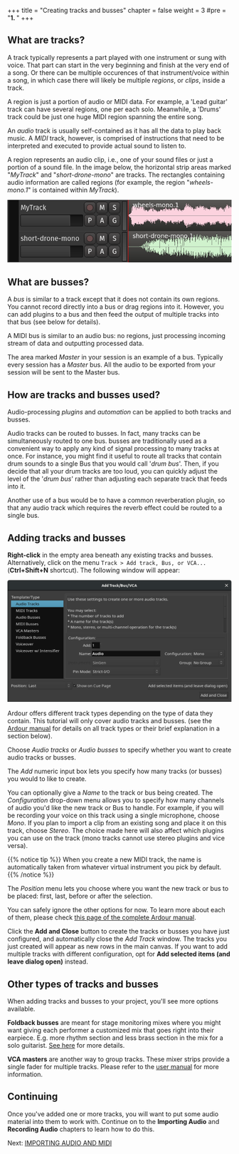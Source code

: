 +++
title = "Creating tracks and busses"
chapter = false
weight = 3
#pre = "<b>1. </b>"
+++

## What are tracks?

A track typically represents a part played with one instrument or sung with
voice. That part can start in the very beginning and finish at the very end of
a song. Or there can be multiple occurences of that instrument/voice within a
song, in which case there will likely be multiple _regions_, or _clips_,
inside a track.

A region is just a portion of audio or MIDI data. For example, a 'Lead guitar'
track can have several regions, one per each solo. Meanwhile, a 'Drums' track
could be just one huge MIDI region spanning the entire song.

An _audio_ track is usually self-contained as it has all the data to play back
music. A _MIDI_ track, however, is comprised of instructions that need to be
interpreted and executed to provide actual sound to listen to.

A region represents an audio clip, i.e., one of your sound files or just a
portion of a sound file. In the image below, the horizontal strip areas marked
"*MyTrack*" and "*short-drone-mono*" are tracks. The rectangles containing audio
information are called regions (for example, the region "*wheels-mono.1*" is
contained within *MyTrack*).

![Tracks](en/Ardour6_Tracks.png?width=30vw)

## What are busses?

A _bus_ is similar to a track except that it does not contain its own regions.
You cannot record directly into a bus or drag regions into it. However, you
can add plugins to a bus and then feed the output of multiple tracks into that
bus (see below for details).

A MIDI bus is similar to an audio bus: no regions, just processing incoming
stream of data and outputting processed data.

The area marked _Master_ in your session is an example of a bus. Typically
every session has a _Master_ bus. All the audio to be exported from your
session will be sent to the Master bus.

## How are tracks and busses used?

Audio-processing _plugins_ and _automation_ can be applied to both tracks and
busses.

Audio tracks can be routed to busses. In fact, many tracks can be simultaneously
routed to one bus. busses are traditionally used as a convenient way to apply
any kind of signal processing to many tracks at once. For instance, you might
find it useful to route all tracks that contain drum sounds to a single Bus that
you would call '*drum bus*'. Then, if you decide that all your drum tracks are
too loud, you can quickly adjust the level of the '*drum bus*' rather than
adjusting each separate track that feeds into it.

Another use of a bus would be to have a common reverberation plugin, so that any
audio track which requires the reverb effect could be routed to a single bus.

## Adding tracks and busses

**Right-click** in the empty area beneath any existing tracks and busses.
Alternatively, click on the menu `Track > Add track, Bus, or VCA...` (**Ctrl+Shift+N** shortcut). The following window will appear:

![Add track](en/Ardour7_Add_Track_or_Bus.png?width=45vw)

Ardour offers different track types depending on the type of data they contain.
This tutorial will only cover audio tracks and busses. (see the [Ardour
manual](http://manual.ardour.org/working-with-tracks/track-types/) for details
on all track types or their brief explanation in a section below).

Choose _Audio tracks_ or _Audio busses_ to specify whether you want to create audio
tracks or busses.

The _Add_ numeric input box lets you specify how many tracks (or busses) you would
to like to create.

You can optionally give a _Name_ to the track or bus being created. The
_Configuration_ drop-down menu allows you to specify how many channels of audio
you'd like the new track or Bus to handle. For example, if you will be recording
your voice on this track using a single microphone, choose _Mono_. If you plan
to import a clip from an existing song and place it on this track, choose
_Stereo_. The choice made here will also affect which plugins you can use on the
track (mono tracks cannot use stereo plugins and vice versa).

{{% notice tip %}}
When you create a new MIDI track, the name is automatically taken from
whatever virtual instrument you pick by default.
{{% /notice %}}

The _Position_ menu lets you choose where you want the new track or bus to be
placed: first, last, before or after the selection.

You can safely ignore the other options for now. To learn more about each of
them, please check [this page of the complete Ardour
manual](http://manual.ardour.org/working-with-tracks/adding-tracks-and-busses/).

Click the **Add and Close** button to create the tracks or busses you have just
configured, and automatically close the _Add Track_ window. The tracks you just
created will appear as new rows in the main canvas. If you want to add multiple
tracks with different configuration, opt for **Add selected items (and leave
dialog open)** instead.

## Other types of tracks and busses

When adding tracks and busses to your project, you'll see more options
available.

**Foldback busses** are meant for stage monitoring mixes where you might want
giving each performer a customized mix that goes right into their earpiece.
E.g. more rhythm section and less brass section in the mix for a solo
guitarist. [See
here](https://manual.ardour.org/ardours-interface/foldback-strip/) for more
details.

**VCA masters** are another way to group tracks. These mixer strips provide
a single fader for multiple tracks. Please refer to the [user
manual](https://manual.ardour.org/ardours-interface/control-masters/) for more
information.

## Continuing

Once you've added one or more tracks, you will want to put some audio material
into them to work with. Continue on to the **Importing Audio** and **Recording
Audio** chapters to learn how to do this.

Next: [IMPORTING AUDIO AND MIDI](../importing-audio-and-midi)
